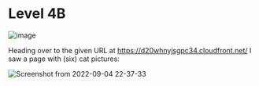 # Level 4B

![image](https://user-images.githubusercontent.com/82754379/188318980-32cbdff8-6a92-4a03-8d34-ff9fd8a4d0d7.png)

Heading over to the given URL at https://d20whnyjsgpc34.cloudfront.net/ I saw a page with (six) cat pictures:

![Screenshot from 2022-09-04 22-37-33](https://user-images.githubusercontent.com/82754379/188319201-c9985872-4341-4a6d-8edc-1ad0a2bf0960.png)

